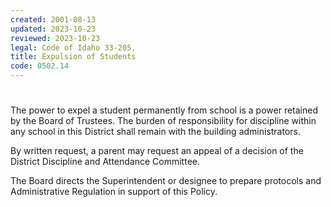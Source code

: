 ```yaml
---
created: 2001-08-13
updated: 2023-10-23
reviewed: 2023-10-23
legal: Code of Idaho 33-205,
title: Expulsion of Students
code: 0502.14
---
```


#  

The power to expel a student permanently from school is a power retained by the Board of Trustees. The burden of responsibility for discipline within any school in this District shall remain with the building administrators.

By written request, a parent may request an appeal of a decision of the District Discipline and Attendance Committee.

The Board directs the Superintendent or designee to prepare protocols and Administrative Regulation in support of this Policy.
